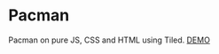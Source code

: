 # Pacman
Pacman on pure JS, CSS and HTML using Tiled. [DEMO](https://cadbee.github.io/Pacman/index.html)
